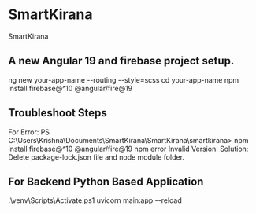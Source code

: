 # SmartKirana
SmartKirana


## A new Angular 19 and firebase project setup.  
ng new your-app-name --routing --style=scss
cd your-app-name
npm install firebase@^10 @angular/fire@19


## Troubleshoot Steps
For Error:
PS C:\Users\Krishna\Documents\SmartKirana\SmartKirana\smartkirana> npm install firebase@^10 @angular/fire@19
npm error Invalid Version:
Solution: Delete package-lock.json file and node module folder.



## For Backend Python Based Application
.\venv\Scripts\Activate.ps1
uvicorn main:app --reload


